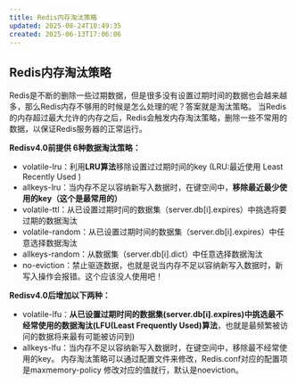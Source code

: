 ```yaml
---
title: Redis内存淘汰策略
updated: 2025-08-24T10:49:35
created: 2025-06-13T17:06:06
---
```


## Redis内存淘汰策略
Redis是不断的删除一些过期数据，但是很多没有设置过期时间的数据也会越来越多，那么Redis内存不够用的时候是怎么处理的呢？答案就是淘汰策略。
当Redis的内存超过最大允许的内存之后，Redis会触发内存淘汰策略，删除一些不常用的数据，以保证Redis服务器的正常运行。

**Redisv4.0前提供 6种数据淘汰策略：**
- volatile-lru：利用**LRU算法**移除设置过过期时间的key (LRU:最近使用 Least Recently Used )
- allkeys-lru：当内存不足以容纳新写入数据时，在键空间中，**移除最近最少使用的key（这个是最常用的）**
- volatile-ttl：从已设置过期时间的数据集（server.db\[i\].expires）中挑选将要过期的数据淘汰
- volatile-random：从已设置过期时间的数据集（server.db\[i\].expires）中任意选择数据淘汰
- allkeys-random：从数据集（server.db\[i\].dict）中任意选择数据淘汰
- no-eviction：禁止驱逐数据，也就是说当内存不足以容纳新写入数据时，新写入操作会报错。这个应该没人使用吧！
  
**Redisv4.0后增加以下两种：**
- volatile-lfu：**从已设置过期时间的数据集(server.db\[i\].expires)中挑选最不经常使用的数据淘汰(LFU(Least Frequently Used)算法**，也就是最频繁被访问的数据将来最有可能被访问到)
- allkeys-lfu：当内存不足以容纳新写入数据时，在键空间中，移除最不经常使用的key。
内存淘汰策略可以通过配置文件来修改，Redis.conf对应的配置项是maxmemory-policy 修改对应的值就行，默认是noeviction。
